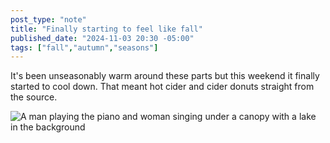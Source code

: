 ```yaml
---
post_type: "note" 
title: "Finally starting to feel like fall"
published_date: "2024-11-03 20:30 -05:00"
tags: ["fall","autumn","seasons"]
---
```


It's been unseasonably warm around these parts but this weekend it finally started to cool down. That meant hot cider and cider donuts straight from the source. 

![A man playing the piano and woman singing under a canopy with a lake in the background](/api/files/images/finally-feels-like-fall.jpg)